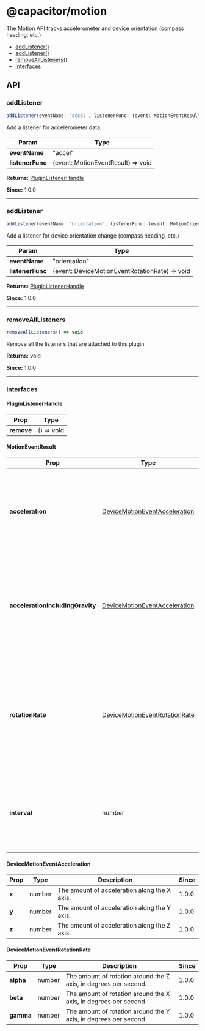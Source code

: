 # @capacitor/motion

The Motion API tracks accelerometer and device orientation (compass heading, etc.)

<!--DOCGEN_INDEX_START-->
* [addListener()](#addlistener)
* [addListener()](#addlistener)
* [removeAllListeners()](#removealllisteners)
* [Interfaces](#interfaces)
<!--DOCGEN_INDEX_END-->

<!--DOCGEN_API_START-->
<!--Update the source file JSDoc comments and rerun docgen to update the docs below-->
## API

### addListener

```typescript
addListener(eventName: 'accel', listenerFunc: (event: MotionEventResult) => void) => PluginListenerHandle
```

Add a listener for accelerometer data

| Param            | Type                               |
| ---------------- | ---------------------------------- |
| **eventName**    | "accel"                            |
| **listenerFunc** | (event: MotionEventResult) => void |

**Returns:** [PluginListenerHandle](#pluginlistenerhandle)

**Since:** 1.0.0

--------------------


### addListener

```typescript
addListener(eventName: 'orientation', listenerFunc: (event: MotionOrientationEventResult) => void) => PluginListenerHandle
```

Add a listener for device orientation change (compass heading, etc.)

| Param            | Type                                           |
| ---------------- | ---------------------------------------------- |
| **eventName**    | "orientation"                                  |
| **listenerFunc** | (event: DeviceMotionEventRotationRate) => void |

**Returns:** [PluginListenerHandle](#pluginlistenerhandle)

**Since:** 1.0.0

--------------------


### removeAllListeners

```typescript
removeAllListeners() => void
```

Remove all the listeners that are attached to this plugin.

**Returns:** void

**Since:** 1.0.0

--------------------


### Interfaces


#### PluginListenerHandle

| Prop       | Type       |
| ---------- | ---------- |
| **remove** | () => void |


#### MotionEventResult

| Prop                             | Type                                                            | Description                                                                                                                                                             | Since |
| -------------------------------- | --------------------------------------------------------------- | ----------------------------------------------------------------------------------------------------------------------------------------------------------------------- | ----- |
| **acceleration**                 | [DeviceMotionEventAcceleration](#devicemotioneventacceleration) | An object giving the acceleration of the device on the three axis X, Y and Z. Acceleration is expressed in m/s                                                          | 1.0.0 |
| **accelerationIncludingGravity** | [DeviceMotionEventAcceleration](#devicemotioneventacceleration) | An object giving the acceleration of the device on the three axis X, Y and Z with the effect of gravity. Acceleration is expressed in m/s                               | 1.0.0 |
| **rotationRate**                 | [DeviceMotionEventRotationRate](#devicemotioneventrotationrate) | An object giving the rate of change of the device's orientation on the three orientation axis alpha, beta and gamma. Rotation rate is expressed in degrees per seconds. | 1.0.0 |
| **interval**                     | number                                                          | A number representing the interval of time, in milliseconds, at which data is obtained from the device.                                                                 | 1.0.0 |


#### DeviceMotionEventAcceleration

| Prop  | Type   | Description                                  | Since |
| ----- | ------ | -------------------------------------------- | ----- |
| **x** | number | The amount of acceleration along the X axis. | 1.0.0 |
| **y** | number | The amount of acceleration along the Y axis. | 1.0.0 |
| **z** | number | The amount of acceleration along the Z axis. | 1.0.0 |


#### DeviceMotionEventRotationRate

| Prop      | Type   | Description                                                      | Since |
| --------- | ------ | ---------------------------------------------------------------- | ----- |
| **alpha** | number | The amount of rotation around the Z axis, in degrees per second. | 1.0.0 |
| **beta**  | number | The amount of rotation around the X axis, in degrees per second. | 1.0.0 |
| **gamma** | number | The amount of rotation around the Y axis, in degrees per second. | 1.0.0 |


<!--DOCGEN_API_END-->
